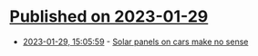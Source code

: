 # [Published on 2023-01-29](index.md)

* [2023-01-29, 15:05:59](https://news.ycombinator.com/item?id=34568724) - [Solar panels on cars make no sense](https://www.arenaev.com/why_solar_panels_on_cars_are_beyond_stupid_at_this_point-news-1295.php)
